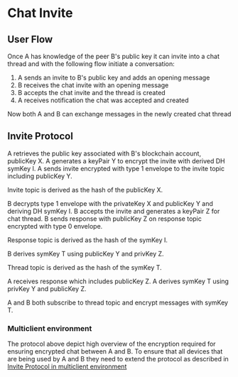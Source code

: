 # Chat Invite

## User Flow

Once A has knowledge of the peer B's public key it can invite into a chat thread and with the following flow initiate a conversation:

1. A sends an invite to B's public key and adds an opening message
2. B receives the chat invite with an opening message
3. B accepts the chat invite and the thread is created
4. A receives notification the chat was accepted and created

Now both A and B can exchange messages in the newly created chat thread

## Invite Protocol

A retrieves the public key associated with B's blockchain account, publicKey X.
A generates a keyPair Y to encrypt the invite with derived DH symKey I.
A sends invite encrypted with type 1 envelope to the invite topic including publicKey Y.

Invite topic is derived as the hash of the publicKey X.

B decrypts type 1 envelope with the privateKey X and publicKey Y and deriving DH symKey I.
B accepts the invite and generates a keyPair Z for chat thread.
B sends response with publicKey Z on response topic encrypted with type 0 envelope.

Response topic is derived as the hash of the symKey I.

B derives symKey T using publicKey Y and privKey Z.

Thread topic is derived as the hash of the symKey T.

A receives response which includes publicKey Z.
A derives symKey T using privKey Y and publicKey Z.

A and B both subscribe to thread topic and encrypt messages with symKey T.

### Multiclient environment

The protocol above depict high overview of the encryption required for ensuring encrypted chat between A and B. To ensure that all devices that are being used by A and B they need to extend the protocol as described in [Invite Protocol in multiclient environment](./usage-of-sync-api.md#invite-protocol-in-multiclient-environment)